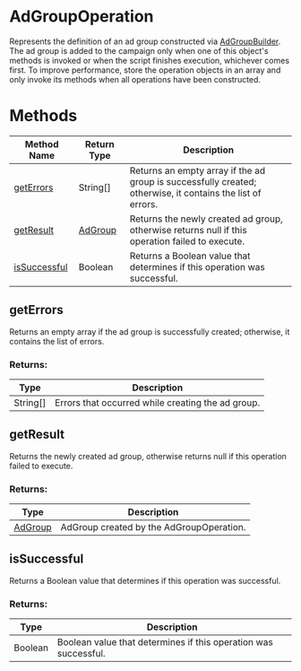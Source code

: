 # AdGroupOperation
Represents the definition of an ad group constructed via [AdGroupBuilder](./AdGroupBuilder). The ad group is added to the campaign only when one of this object's methods is invoked or when the script finishes execution, whichever comes first. To improve performance, store the operation objects in an array and only invoke its methods when all operations have been constructed.

# Methods
|Method Name|Return Type|Description|
|-|-|-
[getErrors](#geterrors)|String[]|Returns an empty array if the ad group is successfully created; otherwise, it contains the list of errors.
[getResult](#getresult)|[AdGroup](./AdGroup)|Returns the newly created ad group, otherwise returns null if this operation failed to execute.
[isSuccessful](#issuccessful)|Boolean|Returns a Boolean value that determines if this operation was successful.

## <a name="geterrors"></a>getErrors
Returns an empty array if the ad group is successfully created; otherwise, it contains the list of errors.

### Returns:
|Type|Description|
|-|-
String[]|Errors that occurred while creating the ad group.

## <a name="getresult"></a>getResult
Returns the newly created ad group, otherwise returns null if this operation failed to execute.

### Returns:
|Type|Description|
|-|-
[AdGroup](./AdGroup)|AdGroup created by the AdGroupOperation.

## <a name="issuccessful"></a>isSuccessful
Returns a Boolean value that determines if this operation was successful.

### Returns:
|Type|Description|
|-|-
Boolean|Boolean value that determines if this operation was successful.

